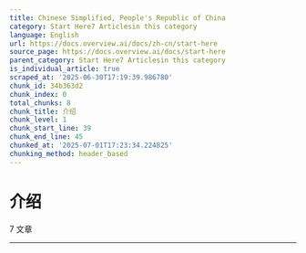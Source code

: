 ```yaml
---
title: Chinese Simplified, People's Republic of China
category: Start Here7 Articlesin this category
language: English
url: https://docs.overview.ai/docs/zh-cn/start-here
source_page: https://docs.overview.ai/docs/start-here
parent_category: Start Here7 Articlesin this category
is_individual_article: true
scraped_at: '2025-06-30T17:19:39.986780'
chunk_id: 34b363d2
chunk_index: 0
total_chunks: 8
chunk_title: 介绍
chunk_level: 1
chunk_start_line: 39
chunk_end_line: 45
chunked_at: '2025-07-01T17:23:34.224825'
chunking_method: header_based
---
```


# 介绍

7 文章 

* * *
